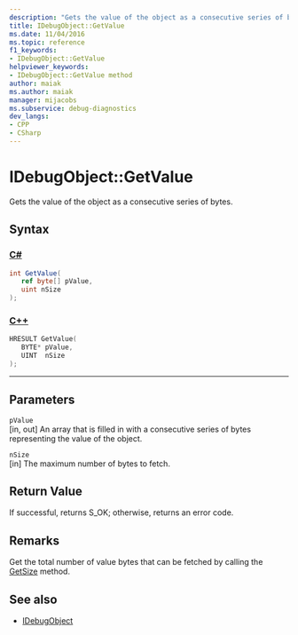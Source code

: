 ```yaml
---
description: "Gets the value of the object as a consecutive series of bytes."
title: IDebugObject::GetValue
ms.date: 11/04/2016
ms.topic: reference
f1_keywords:
- IDebugObject::GetValue
helpviewer_keywords:
- IDebugObject::GetValue method
author: maiak
ms.author: maiak
manager: mijacobs
ms.subservice: debug-diagnostics
dev_langs:
- CPP
- CSharp
---
```

# IDebugObject::GetValue

Gets the value of the object as a consecutive series of bytes.

## Syntax

### [C#](#tab/csharp)
```csharp
int GetValue(
   ref byte[] pValue,
   uint nSize
);
```
### [C++](#tab/cpp)
```cpp
HRESULT GetValue( 
   BYTE* pValue,
   UINT  nSize
);
```
---

## Parameters
`pValue`\
[in, out] An array that is filled in with a consecutive series of bytes representing the value of the object.

`nSize`\
[in] The maximum number of bytes to fetch.

## Return Value
 If successful, returns S_OK; otherwise, returns an error code.

## Remarks
 Get the total number of value bytes that can be fetched by calling the [GetSize](../../../extensibility/debugger/reference/idebugobject-getsize.md) method.

## See also
- [IDebugObject](../../../extensibility/debugger/reference/idebugobject.md)
